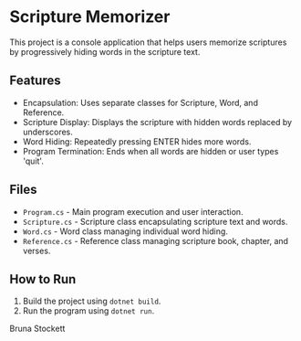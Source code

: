 # Scripture Memorizer

This project is a console application that helps users memorize scriptures by progressively hiding words in the scripture text.

## Features
- Encapsulation: Uses separate classes for Scripture, Word, and Reference.
- Scripture Display: Displays the scripture with hidden words replaced by underscores.
- Word Hiding: Repeatedly pressing ENTER hides more words.
- Program Termination: Ends when all words are hidden or user types 'quit'.

## Files
- `Program.cs` - Main program execution and user interaction.
- `Scripture.cs` - Scripture class encapsulating scripture text and words.
- `Word.cs` - Word class managing individual word hiding.
- `Reference.cs` - Reference class managing scripture book, chapter, and verses.

## How to Run
1. Build the project using `dotnet build`.
2. Run the program using `dotnet run`.

Bruna Stockett


